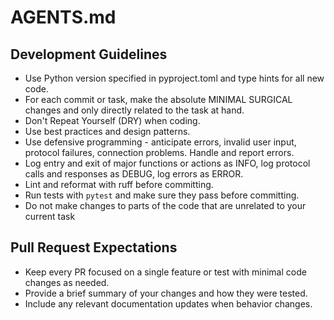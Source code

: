 # AGENTS.md

## Development Guidelines
- Use Python version specified in pyproject.toml and type hints for all new code.
- For each commit or task, make the absolute MINIMAL SURGICAL changes and only directly related to the task at hand.
- Don't Repeat Yourself (DRY) when coding.
- Use best practices and design patterns.
- Use defensive programming - anticipate errors, invalid user input, protocol failures, connection problems. Handle and report errors.
- Log entry and exit of major functions or actions as INFO, log protocol calls and responses as DEBUG, log errors as ERROR. 
- Lint and reformat with ruff before committing.
- Run tests with `pytest` and make sure they pass before committing.
- Do not make changes to parts of the code that are unrelated to your current task

## Pull Request Expectations
- Keep every PR focused on a single feature or test with minimal code changes as needed.
- Provide a brief summary of your changes and how they were tested.
- Include any relevant documentation updates when behavior changes.
